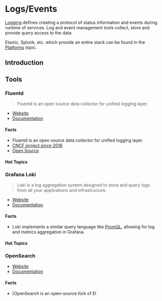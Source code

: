 # Logs/Events

[Logging](https://en.wikipedia.org/wiki/Logging_(software)) defines creating a protocol of status information and events during runtime of services. Log and event management tools collect, store and provide query access to the data. 

Elastic, Splunk, etc. which provide an entire stack can be found in the [Platforms](../platforms) topic. 

## Introduction

## Tools

### Fluentd

> Fluentd is an open source data collector for unified logging layer. 

- [Website](https://www.fluentd.org/)
- [Documentation](https://docs.fluentd.org/)

#### Facts

- Fluentd is an open source data collector for unified logging layer.
- [CNCF project since 2016](https://www.cncf.io/projects/fluentd/)
- [Open Source](https://github.com/fluent/fluentd)

#### Hot Topics 

### Grafana Loki

> Loki is a log aggregation system designed to store and query logs from all your applications and infrastructure. 

- [Website](https://grafana.com/oss/loki/)
- [Documentation](https://grafana.com/docs/loki/latest/)

#### Facts

- Loki implements a similar query language like [PromQL](../metrics#prometheus), allowing for log and metrics aggregation in Grafana. 

#### Hot Topics 

### OpenSearch

- [Website](https://opensearch.org/)
- [Documentation](https://opensearch.org/docs/latest)

#### Facts

- [OpenSearch is an open-source fork of El